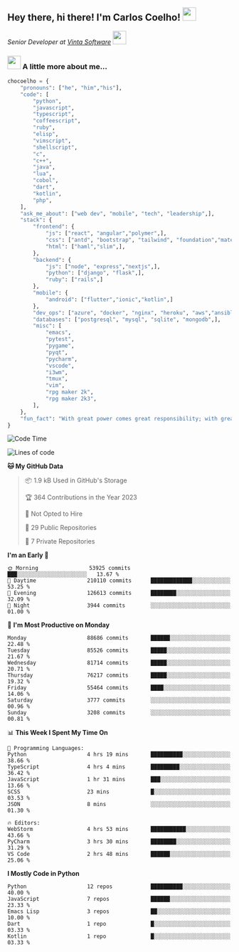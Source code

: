 <h2>Hey there, hi there! I'm Carlos Coelho! <img src="https://emoji.gg/assets/emoji/6680_this_is_fine.png" width="30"></h2>
<p><em>Senior Developer at <a href="http://www.vintasoftware.com">Vinta Software</a> <img src="https://emojis.slackmojis.com/emojis/images/1613461409/13263/bongocat_code.gif?1613461409" width="30"> 
</em></p>

### <img src="https://emojis.slackmojis.com/emojis/images/1597320283/10003/catjam.gif?1597320283" width="30"> A little more about me...  

```python
chocoelho = {
    "pronouns": ["he", "him","his"],
    "code": [
        "python",
        "javascript",
        "typescript",
        "coffeescript",
        "ruby",
        "elisp",
        "vimscript",
        "shellscript",
        "c",
        "c++",
        "java",
        "lua",
        "cobol",
        "dart",
        "kotlin",
        "php",
    ],
    "ask_me_about": ["web dev", "mobile", "tech", "leadership",],
    "stack": {
        "frontend": {
            "js": ["react", "angular","polymer",],
            "css": ["antd", "bootstrap", "tailwind", "foundation","material","sass","less",],
            "html": ["haml","slim",],
        },
        "backend": {
            "js": ["node", "express","nextjs",],
            "python": ["django", "flask",],
            "ruby": ["rails",]
        },
        "mobile": {
            "android": ["flutter","ionic","kotlin",]
        },
        "dev_ops": ["azure", "docker", "nginx", "heroku", "aws","ansible",],
        "databases": ["postgresql", "mysql", "sqlite", "mongodb",],
        "misc": [
            "emacs",
            "pytest",
            "pygame",
            "pyqt",
            "pycharm",
            "vscode",
            "i3wm",
            "tmux",
            "vim",
            "rpg maker 2k",
            "rpg maker 2k3",
        ],
    },
    "fun_fact": "With great power comes great responsibility; with great responsibility can come extreme stress"
}
```

<!--START_SECTION:waka-->
![Code Time](http://img.shields.io/badge/Code%20Time-1%2C810%20hrs%2022%20mins-blue)

![Lines of code](https://img.shields.io/badge/From%20Hello%20World%20I%27ve%20Written-1.0%20billion%20lines%20of%20code-blue)

**🐱 My GitHub Data** 

> 📦 1.9 kB Used in GitHub's Storage 
 > 
> 🏆 364 Contributions in the Year 2023
 > 
> 🚫 Not Opted to Hire
 > 
> 📜 29 Public Repositories 
 > 
> 🔑 7 Private Repositories 
 > 
**I'm an Early 🐤** 

```text
🌞 Morning                53925 commits       ███░░░░░░░░░░░░░░░░░░░░░░   13.67 % 
🌆 Daytime                210110 commits      █████████████░░░░░░░░░░░░   53.25 % 
🌃 Evening                126613 commits      ████████░░░░░░░░░░░░░░░░░   32.09 % 
🌙 Night                  3944 commits        ░░░░░░░░░░░░░░░░░░░░░░░░░   01.00 % 
```
📅 **I'm Most Productive on Monday** 

```text
Monday                   88686 commits       ██████░░░░░░░░░░░░░░░░░░░   22.48 % 
Tuesday                  85526 commits       █████░░░░░░░░░░░░░░░░░░░░   21.67 % 
Wednesday                81714 commits       █████░░░░░░░░░░░░░░░░░░░░   20.71 % 
Thursday                 76217 commits       █████░░░░░░░░░░░░░░░░░░░░   19.32 % 
Friday                   55464 commits       ████░░░░░░░░░░░░░░░░░░░░░   14.06 % 
Saturday                 3777 commits        ░░░░░░░░░░░░░░░░░░░░░░░░░   00.96 % 
Sunday                   3208 commits        ░░░░░░░░░░░░░░░░░░░░░░░░░   00.81 % 
```


📊 **This Week I Spent My Time On** 

```text
💬 Programming Languages: 
Python                   4 hrs 19 mins       ██████████░░░░░░░░░░░░░░░   38.66 % 
TypeScript               4 hrs 4 mins        █████████░░░░░░░░░░░░░░░░   36.42 % 
JavaScript               1 hr 31 mins        ███░░░░░░░░░░░░░░░░░░░░░░   13.66 % 
SCSS                     23 mins             █░░░░░░░░░░░░░░░░░░░░░░░░   03.53 % 
JSON                     8 mins              ░░░░░░░░░░░░░░░░░░░░░░░░░   01.30 % 

🔥 Editors: 
WebStorm                 4 hrs 53 mins       ███████████░░░░░░░░░░░░░░   43.66 % 
PyCharm                  3 hrs 30 mins       ████████░░░░░░░░░░░░░░░░░   31.29 % 
VS Code                  2 hrs 48 mins       ██████░░░░░░░░░░░░░░░░░░░   25.06 % 
```

**I Mostly Code in Python** 

```text
Python                   12 repos            ██████████░░░░░░░░░░░░░░░   40.00 % 
JavaScript               7 repos             ██████░░░░░░░░░░░░░░░░░░░   23.33 % 
Emacs Lisp               3 repos             ██░░░░░░░░░░░░░░░░░░░░░░░   10.00 % 
Dart                     1 repo              █░░░░░░░░░░░░░░░░░░░░░░░░   03.33 % 
Kotlin                   1 repo              █░░░░░░░░░░░░░░░░░░░░░░░░   03.33 % 
```




<!--END_SECTION:waka-->
